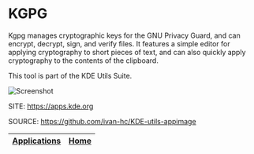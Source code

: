 # KGPG

 Kgpg manages cryptographic keys for the GNU Privacy Guard, and
 can encrypt, decrypt, sign, and verify files. It features a 
 simple editor for applying cryptography to short pieces of text,
 and can also quickly apply cryptography to the contents of the
 clipboard. 

 This tool is part of the KDE Utils Suite.
 
 ![Screenshot](https://cdn.kde.org/screenshots/kgpg/kgpg.png)
 
 SITE: https://apps.kde.org

 SOURCE: https://github.com/ivan-hc/KDE-utils-appimage
 
 | [Applications](https://portable-linux-apps.github.io/apps.html) | [Home](https://portable-linux-apps.github.io)
 | --- | --- |
